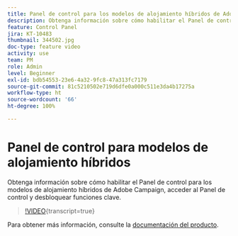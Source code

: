 ```yaml
---
title: Panel de control para los modelos de alojamiento híbridos de Adobe Campaign
description: Obtenga información sobre cómo habilitar el Panel de control para modelos de alojamiento híbridos, acceder al Panel de control y desbloquear funciones clave.
feature: Control Panel
jira: KT-10483
thumbnail: 344502.jpg
doc-type: feature video
activity: use
team: PM
role: Admin
level: Beginner
exl-id: bdb54553-23e6-4a32-9fc8-47a313fc7179
source-git-commit: 81c5210502e719d6dfe0a000c511e3da4b17275a
workflow-type: ht
source-wordcount: '66'
ht-degree: 100%

---
```


# Panel de control para modelos de alojamiento híbridos

Obtenga información sobre cómo habilitar el Panel de control para los modelos de alojamiento híbridos de Adobe Campaign, acceder al Panel de control y desbloquear funciones clave.

>[!VIDEO](https://video.tv.adobe.com/v/344502?learn=on){transcript=true}

Para obtener más información, consulte la [documentación del producto](https://experienceleague.adobe.com/docs/control-panel/using/performance-monitoring/external-accounts.html?lang=es).
